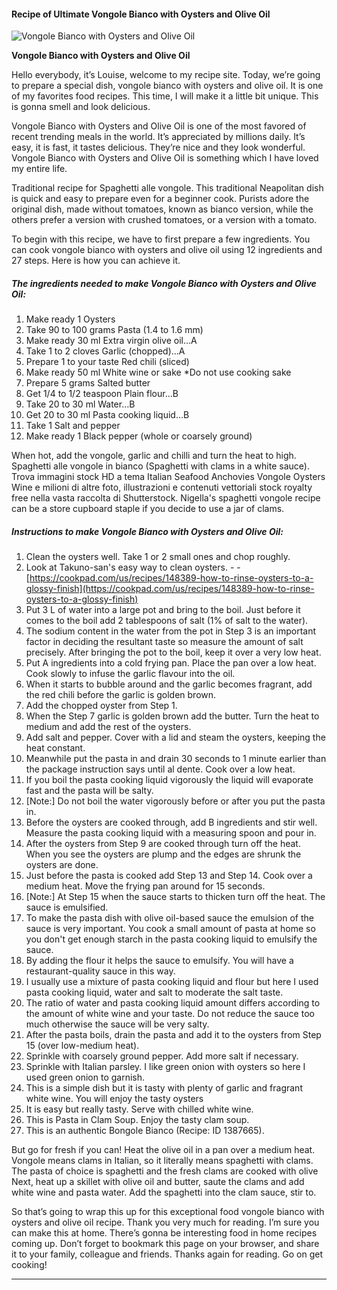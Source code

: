             

#### Recipe of Ultimate Vongole Bianco with Oysters and Olive Oil

![Vongole Bianco with Oysters and Olive Oil](https://img-global.cpcdn.com/recipes/6038020508614656/751x532cq70/vongole-bianco-with-oysters-and-olive-oil-recipe-main-photo.jpg)

**Vongole Bianco with Oysters and Olive Oil**

Hello everybody, it’s Louise, welcome to my recipe site. Today, we’re going to prepare a special dish, vongole bianco with oysters and olive oil. It is one of my favorites food recipes. This time, I will make it a little bit unique. This is gonna smell and look delicious.

Vongole Bianco with Oysters and Olive Oil is one of the most favored of recent trending meals in the world. It’s appreciated by millions daily. It’s easy, it is fast, it tastes delicious. They’re nice and they look wonderful. Vongole Bianco with Oysters and Olive Oil is something which I have loved my entire life.

Traditional recipe for Spaghetti alle vongole. This traditional Neapolitan dish is quick and easy to prepare even for a beginner cook. Purists adore the original dish, made without tomatoes, known as bianco version, while the others prefer a version with crushed tomatoes, or a version with a tomato.

To begin with this recipe, we have to first prepare a few ingredients. You can cook vongole bianco with oysters and olive oil using 12 ingredients and 27 steps. Here is how you can achieve it.

##### The ingredients needed to make Vongole Bianco with Oysters and Olive Oil:

1.  Make ready 1 Oysters
2.  Take 90 to 100 grams Pasta (1.4 to 1.6 mm)
3.  Make ready 30 ml Extra virgin olive oil…A
4.  Take 1 to 2 cloves Garlic (chopped)…A
5.  Prepare 1 to your taste Red chili (sliced)
6.  Make ready 50 ml White wine or sake \*Do not use cooking sake
7.  Prepare 5 grams Salted butter
8.  Get 1/4 to 1/2 teaspoon Plain flour…B
9.  Take 20 to 30 ml Water…B
10.  Get 20 to 30 ml Pasta cooking liquid…B
11.  Take 1 Salt and pepper
12.  Make ready 1 Black pepper (whole or coarsely ground)

When hot, add the vongole, garlic and chilli and turn the heat to high. Spaghetti alle vongole in bianco (Spaghetti with clams in a white sauce). Trova immagini stock HD a tema Italian Seafood Anchovies Vongole Oysters Wine e milioni di altre foto, illustrazioni e contenuti vettoriali stock royalty free nella vasta raccolta di Shutterstock. Nigella's spaghetti vongole recipe can be a store cupboard staple if you decide to use a jar of clams.

##### Instructions to make Vongole Bianco with Oysters and Olive Oil:

1.  Clean the oysters well. Take 1 or 2 small ones and chop roughly.
2.  Look at Takuno-san's easy way to clean oysters. - - [https://cookpad.com/us/recipes/148389-how-to-rinse-oysters-to-a-glossy-finish](https://cookpad.com/us/recipes/148389-how-to-rinse-oysters-to-a-glossy-finish)
3.  Put 3 L of water into a large pot and bring to the boil. Just before it comes to the boil add 2 tablespoons of salt (1% of salt to the water).
4.  The sodium content in the water from the pot in Step 3 is an important factor in deciding the resultant taste so measure the amount of salt precisely. After bringing the pot to the boil, keep it over a very low heat.
5.  Put A ingredients into a cold frying pan. Place the pan over a low heat. Cook slowly to infuse the garlic flavour into the oil.
6.  When it starts to bubble around and the garlic becomes fragrant, add the red chili before the garlic is golden brown.
7.  Add the chopped oyster from Step 1.
8.  When the Step 7 garlic is golden brown add the butter. Turn the heat to medium and add the rest of the oysters.
9.  Add salt and pepper. Cover with a lid and steam the oysters, keeping the heat constant.
10.  Meanwhile put the pasta in and drain 30 seconds to 1 minute earlier than the package instruction says until al dente. Cook over a low heat.
11.  If you boil the pasta cooking liquid vigorously the liquid will evaporate fast and the pasta will be salty.
12.  \[Note:\] Do not boil the water vigorously before or after you put the pasta in.
13.  Before the oysters are cooked through, add B ingredients and stir well. Measure the pasta cooking liquid with a measuring spoon and pour in.
14.  After the oysters from Step 9 are cooked through turn off the heat. When you see the oysters are plump and the edges are shrunk the oysters are done.
15.  Just before the pasta is cooked add Step 13 and Step 14. Cook over a medium heat. Move the frying pan around for 15 seconds.
16.  \[Note:\] At Step 15 when the sauce starts to thicken turn off the heat. The sauce is emulsified.
17.  To make the pasta dish with olive oil-based sauce the emulsion of the sauce is very important. You cook a small amount of pasta at home so you don't get enough starch in the pasta cooking liquid to emulsify the sauce.
18.  By adding the flour it helps the sauce to emulsify. You will have a restaurant-quality sauce in this way.
19.  I usually use a mixture of pasta cooking liquid and flour but here I used pasta cooking liquid, water and salt to moderate the salt taste.
20.  The ratio of water and pasta cooking liquid amount differs according to the amount of white wine and your taste. Do not reduce the sauce too much otherwise the sauce will be very salty.
21.  After the pasta boils, drain the pasta and add it to the oysters from Step 15 (over low-medium heat).
22.  Sprinkle with coarsely ground pepper. Add more salt if necessary.
23.  Sprinkle with Italian parsley. I like green onion with oysters so here I used green onion to garnish.
24.  This is a simple dish but it is tasty with plenty of garlic and fragrant white wine. You will enjoy the tasty oysters
25.  It is easy but really tasty. Serve with chilled white wine.
26.  This is Pasta in Clam Soup. Enjoy the tasty clam soup.
27.  This is an authentic Bongole Bianco (Recipe: ID 1387665).

But go for fresh if you can! Heat the olive oil in a pan over a medium heat. Vongole means clams in Italian, so it literally means spaghetti with clams. The pasta of choice is spaghetti and the fresh clams are cooked with olive Next, heat up a skillet with olive oil and butter, saute the clams and add white wine and pasta water. Add the spaghetti into the clam sauce, stir to.

So that’s going to wrap this up for this exceptional food vongole bianco with oysters and olive oil recipe. Thank you very much for reading. I’m sure you can make this at home. There’s gonna be interesting food in home recipes coming up. Don’t forget to bookmark this page on your browser, and share it to your family, colleague and friends. Thanks again for reading. Go on get cooking!

* * *